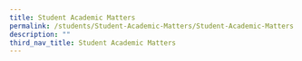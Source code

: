 ```yaml
---
title: Student Academic Matters
permalink: /students/Student-Academic-Matters/Student-Academic-Matters
description: ""
third_nav_title: Student Academic Matters
---
```

